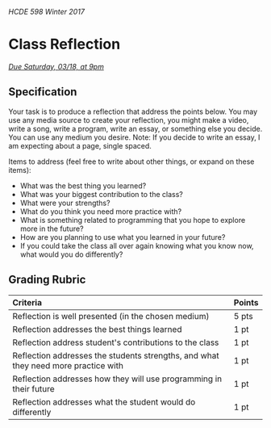 _HCDE 598 Winter 2017_
# Class Reflection

_[Due Saturday, 03/18, at 9pm]()_

## Specification
Your task is to produce a reflection that address the points below. You may use any media source to create your reflection, you might make a video, write a song, write a program, write an essay, or something else you decide. You can use any medium you desire. Note: If you decide to write an essay, I am expecting about a page, single spaced.

Items to address (feel free to write about other things, or expand on these items):
* What was the best thing you learned?
* What was your biggest contribution to the class?
* What were your strengths?
* What do you think you need more practice with?
* What is something related to programming that you hope to explore more in the future?
* How are you planning to use what you learned in your future?
* If you could take the class all over again knowing what you know now, what would you do differently?

## Grading Rubric

| Criteria | Points |
| :--- | :--- |
| Reflection is well presented (in the chosen medium) | 5 pts |
| Reflection addresses the best things learned | 1 pt |
| Reflection address student's contributions to the class | 1 pt |
| Reflection addresses the students strengths, and what they need more practice with | 1 pt |
| Reflection addresses how they will use programming in their future | 1 pt |
| Reflection addresses what the student would do differently | 1 pt |